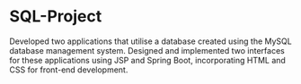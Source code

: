 # SQL-Project
Developed two applications that utilise a database created using the MySQL database management system. Designed and implemented two interfaces for these applications using JSP and Spring Boot, incorporating HTML and CSS for front-end development.
